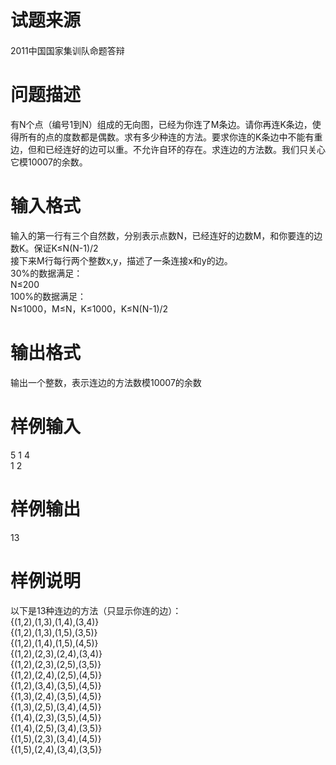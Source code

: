 
<div class="content">
<!--begin main-->
<!-- InstanceBeginEditable name="content" -->

# 试题来源


<div id="psrc" style="margin-top:20px;display:block;">
<div class="pdcont">
2011中国国家集训队命题答辩
</div>
</div>
<div id="pinputs" style="display:none;">
<div class="pdsec">
输入数据
</div>
<div class="pdcont">
<span class="notice"> 这是一道提交答案的试题，下面给出了该题的输入数据：</span> 
</div>
<div id="inputlist" class="pddata">
</div>
</div>
<div id="pcont1" style="margin-top:20px;display:block;">

# 问题描述


<div class="pdcont">
有N个点（编号1到N）组成的无向图，已经为你连了M条边。请你再连K条边，使得所有的点的度数都是偶数。求有多少种连的方法。要求你连的K条边中不能有重边，但和已经连好的边可以重。不允许自环的存在。求连边的方法数。我们只关心它模10007的余数。
</div>

# 输入格式


<div class="pdcont">
输入的第一行有三个自然数，分别表示点数N，已经连好的边数M，和你要连的边数K。保证K≤N(N-1)/2<br/>
接下来M行每行两个整数x,y，描述了一条连接x和y的边。<br/>
30%的数据满足：<br/>
N≤200<br/>
100%的数据满足：<br/>
N≤1000，M≤N，K≤1000，K≤N(N-1)/2
</div>

# 输出格式


<div class="pdcont">
输出一个整数，表示连边的方法数模10007的余数
</div>

# 样例输入


<div class="pddata">
5 1 4<br/>
1 2
</div>

# 样例输出


<div class="pddata">
13
</div>

# 样例说明


<div class="pdcont">
以下是13种连边的方法（只显示你连的边）：<br/>
{(1,2),(1,3),(1,4),(3,4)}<br/>
{(1,2),(1,3),(1,5),(3,5)}<br/>
{(1,2),(1,4),(1,5),(4,5)}<br/>
{(1,2),(2,3),(2,4),(3,4)}<br/>
{(1,2),(2,3),(2,5),(3,5)}<br/>
{(1,2),(2,4),(2,5),(4,5)}<br/>
{(1,2),(3,4),(3,5),(4,5)}<br/>
{(1,3),(2,4),(3,5),(4,5)}<br/>
{(1,3),(2,5),(3,4),(4,5)}<br/>
{(1,4),(2,3),(3,5),(4,5)}<br/>
{(1,4),(2,5),(3,4),(3,5)}<br/>
{(1,5),(2,3),(3,4),(4,5)}<br/>
{(1,5),(2,4),(3,4),(3,5)}
</div>
</div>
<div id="pcont2" style="margin-top:20px;display:none;">
<p class="NOI0">
<span style="font-size:16px;"><span style="font-family:黑体;">【问题描述】</span><span lang="EN-US"></span></span> 
</p>
<p class="NOI1">
<span style="font-family:宋体;text-decoration:none;">有</span><span style="text-decoration:none;" lang="EN-US">N</span><span style="font-family:宋体;text-decoration:none;">个点（编号</span><span style="text-decoration:none;" lang="EN-US">1</span><span style="font-family:宋体;text-decoration:none;">到</span><span style="text-decoration:none;" lang="EN-US">N</span><span style="font-family:宋体;text-decoration:none;">）组成的无向图，已经为你连了</span><span style="text-decoration:none;" lang="EN-US">M</span><span style="font-family:宋体;text-decoration:none;">条边。请你再连</span><span style="text-decoration:none;" lang="EN-US">K</span><span style="font-family:宋体;text-decoration:none;">条边，使得所有的点的度数都是偶数。求有多少种连的方法。要求</span><u><span style="font-family:宋体;">你连的</span><span lang="EN-US">K</span><span style="font-family:宋体;">条边</span></u><span style="font-family:宋体;text-decoration:none;">中不能有重边，</span><span style="font-family:宋体;"><u>但和已经连好的边可以重</u></span><span style="font-family:宋体;text-decoration:none;">。不允许自环的存在。求连边的方法数。我们只关心它模</span><span style="text-decoration:none;" lang="EN-US">10007</span><span style="font-family:宋体;text-decoration:none;">的余数。</span><span lang="EN-US"></span> 
</p>
<p class="NOI0">
<span style="font-size:16px;"><span style="font-family:黑体;">【输入格式】</span><span lang="EN-US"></span></span> 
</p>
<p class="NOI">
<span style="font-family:宋体;">输入的第一行有三个自然数，分别表示点数</span><span lang="EN-US">N</span><span style="font-family:宋体;">，已经连好的边数</span><span lang="EN-US">M</span><span style="font-family:宋体;">，和你要连的边数</span><span lang="EN-US">K</span><span style="font-family:宋体;">。保证</span><span lang="EN-US">K</span><span style="font-family:宋体;">≤</span><span lang="EN-US">N(N-1)/2</span> 
</p>
<p class="NOI">
<span style="font-family:宋体;">接下来</span><span lang="EN-US">M</span><span style="font-family:宋体;">行每行两个整数</span><span lang="EN-US">x,y</span><span style="font-family:宋体;">，描述了一条连接</span><span lang="EN-US">x</span><span style="font-family:宋体;">和</span><span lang="EN-US">y</span><span style="font-family:宋体;">的边。</span><span lang="EN-US"></span> 
</p>
<p class="NOI">
<span lang="EN-US">30%</span><span style="font-family:宋体;">的数据满足：</span><span lang="EN-US"></span> 
</p>
<p class="NOI">
<span lang="EN-US">N</span><span style="font-family:宋体;">≤</span><span lang="EN-US">200</span> 
</p>
<p class="NOI">
<span lang="EN-US">100%</span><span style="font-family:宋体;">的数据满足：</span><span lang="EN-US"></span> 
</p>
<p class="NOI">
<span lang="EN-US">N</span><span style="font-family:宋体;">≤</span><span lang="EN-US">1000</span><span style="font-family:宋体;">，</span><span lang="EN-US">M</span><span style="font-family:宋体;">≤</span><span lang="EN-US">N</span><span style="font-family:宋体;">，</span><span lang="EN-US">K</span><span style="font-family:宋体;">≤</span><span lang="EN-US">1000</span><span style="font-family:宋体;">，</span><span lang="EN-US">K</span><span style="font-family:宋体;">≤</span><span lang="EN-US">N(N-1)/2</span> 
</p>
<p class="NOI0">
<span style="font-size:16px;"><span style="font-family:黑体;">【输出格式】</span><span lang="EN-US"></span></span> 
</p>
<p class="NOI">
<span style="font-family:宋体;">输出一个整数，表示连边的方法数模</span><span lang="EN-US">10007</span><span style="font-family:宋体;">的余数</span><span lang="EN-US"></span> 
</p>
<p class="NOI0">
<span style="font-size:16px;"><span style="font-family:黑体;">【样例输入】</span><span lang="EN-US"></span></span> 
</p>
<p class="NOI2">
<span lang="EN-US">5 1 4</span> 
</p>
<p class="NOI2">
<span lang="EN-US">1 2</span> 
</p>
<p class="NOI0">
<span style="font-size:16px;"><span style="font-family:黑体;">【样例输出】</span><span lang="EN-US"></span></span> 
</p>
<p class="NOI2">
<span lang="EN-US">13</span> 
</p>
<p class="NOI0">
<span style="font-size:16px;"><span style="font-family:黑体;">【样例说明】</span><span lang="EN-US"></span></span> 
</p>
<p class="NOI">
<span style="font-family:宋体;">以下是</span><span lang="EN-US">13</span><span style="font-family:宋体;">种连边的方法（只显示你连的边）：</span><span lang="EN-US"></span> 
</p>
<p class="NOI">
<span lang="EN-US">{(1,2),(1,3),(1,4),(3,4)}</span> 
</p>
<p class="NOI">
<span lang="EN-US">{(1,2),(1,3),(1,5),(3,5)}</span> 
</p>
<p class="NOI">
<span lang="EN-US">{(1,2),(1,4),(1,5),(4,5)}</span> 
</p>
<p class="NOI">
<span lang="EN-US">{(1,2),(2,3),(2,4),(3,4)}</span> 
</p>
<p class="NOI">
<span lang="EN-US">{(1,2),(2,3),(2,5),(3,5)}</span> 
</p>
<p class="NOI">
<span lang="EN-US">{(1,2),(2,4),(2,5),(4,5)}</span> 
</p>
<p class="NOI">
<span lang="EN-US">{(1,2),(3,4),(3,5),(4,5)}</span> 
</p>
<p class="NOI">
<span lang="EN-US">{(1,3),(2,4),(3,5),(4,5)}</span> 
</p>
<p class="NOI">
<span lang="EN-US">{(1,3),(2,5),(3,4),(4,5)}</span> 
</p>
<p class="NOI">
<span lang="EN-US">{(1,4),(2,3),(3,5),(4,5)}</span> 
</p>
<p class="NOI">
<span lang="EN-US">{(1,4),(2,5),(3,4),(3,5)}</span> 
</p>
<p class="NOI">
<span lang="EN-US">{(1,5),(2,3),(3,4),(4,5)}</span> 
</p>
<p class="NOI">
<span lang="EN-US">{(1,5),(2,4),(3,4),(3,5)}</span> 
</p>
</div>
</div>
